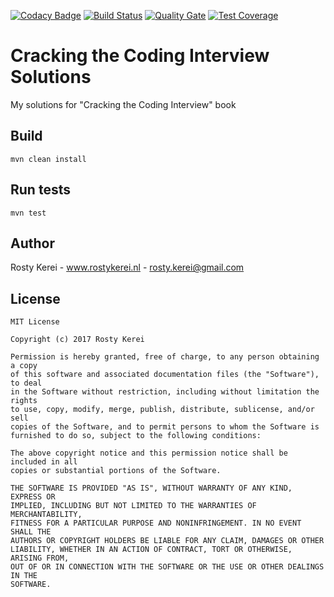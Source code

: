 [![Codacy Badge](https://api.codacy.com/project/badge/Grade/6d773564187e42049b96665c828bafc9)](https://app.codacy.com/app/rostykerei/cci?utm_source=github.com&utm_medium=referral&utm_content=rostykerei/cci&utm_campaign=badger)
[![Build Status](https://travis-ci.org/rostykerei/cci.svg?branch=master)](https://travis-ci.org/rostykerei/cci)
[![Quality Gate](https://sonarcloud.io/api/badges/gate?key=nl.rostykerei:cci&blinking=true)](https://sonarcloud.io/dashboard/index/nl.rostykerei:cci)
[![Test Coverage](https://sonarcloud.io/api/badges/measure?key=nl.rostykerei:cci&metric=coverage&blinking=true)](https://sonarcloud.io/dashboard/index/nl.rostykerei:cci)

# Cracking the Coding Interview Solutions

My solutions for "Cracking the Coding Interview" book

## Build

    mvn clean install
    
## Run tests

    mvn test

## Author

Rosty Kerei - www.rostykerei.nl - <rosty.kerei@gmail.com>


## License

	MIT License
    
    Copyright (c) 2017 Rosty Kerei
    
    Permission is hereby granted, free of charge, to any person obtaining a copy
    of this software and associated documentation files (the "Software"), to deal
    in the Software without restriction, including without limitation the rights
    to use, copy, modify, merge, publish, distribute, sublicense, and/or sell
    copies of the Software, and to permit persons to whom the Software is
    furnished to do so, subject to the following conditions:
    
    The above copyright notice and this permission notice shall be included in all
    copies or substantial portions of the Software.
    
    THE SOFTWARE IS PROVIDED "AS IS", WITHOUT WARRANTY OF ANY KIND, EXPRESS OR
    IMPLIED, INCLUDING BUT NOT LIMITED TO THE WARRANTIES OF MERCHANTABILITY,
    FITNESS FOR A PARTICULAR PURPOSE AND NONINFRINGEMENT. IN NO EVENT SHALL THE
    AUTHORS OR COPYRIGHT HOLDERS BE LIABLE FOR ANY CLAIM, DAMAGES OR OTHER
    LIABILITY, WHETHER IN AN ACTION OF CONTRACT, TORT OR OTHERWISE, ARISING FROM,
    OUT OF OR IN CONNECTION WITH THE SOFTWARE OR THE USE OR OTHER DEALINGS IN THE
    SOFTWARE.
